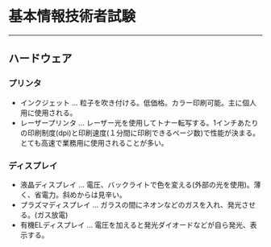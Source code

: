 # 基本情報技術者試験

---

## ハードウェア

### プリンタ
- インクジェット ... 粒子を吹き付ける。低価格。カラー印刷可能。主に個人用に使用される。
- レーザープリンタ ... レーザー光を使用してトナー転写する。1インチあたりの印刷制度(dpi)と印刷速度(１分間に印刷できるページ数)で性能が決まる。とても高速で業務用に使用されることが多い。

### ディスプレイ
- 液晶ディスプレイ ... 電圧、バックライトで色を変える(外部の光を使用)。薄く、省電力。斜めからは見辛い。
- プラズマディスプレイ ... ガラスの間にネオンなどのガスを入れ、発光させる。(ガス放電)
- 有機ELディスプレイ ... 電圧を加えると発光ダイオードなどが自ら発光、表示する。

